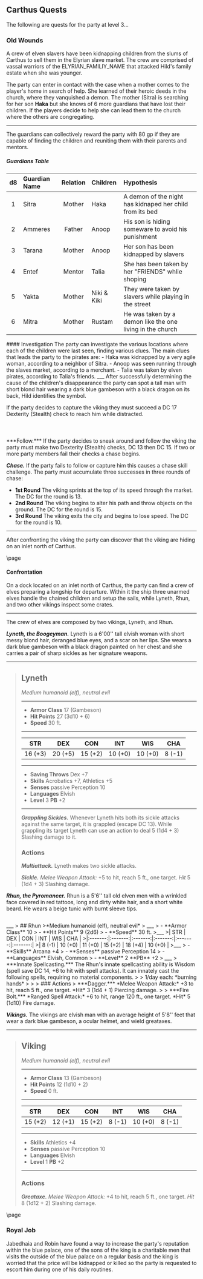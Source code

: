 ## Carthus Quests
The following are quests for the party at level 3...

### Old Wounds
A crew of elven slavers have been kidnapping children from the slums of Carthus to sell them in the Elyrian slave market. The crew are comprised of vassal warriors of the ELYRIAN_FAMILIY_NAME that attacked Hild's family estate when she was younger.

The party can enter in contact with the case when a mother comes to the player's home in search of help. She learned of their heroic deeds in the church, where they vanquished a demon. The mother (Sitra) is searching for her son **Haka** but she knows of 6 more guardians that have lost their children. If the players decide to help she can lead them to the church where the others are congregating.
___
The guardians can collectively reward the party with 80 gp if they are capable of finding the children and reuniting them with their parents and mentors.


<div class='wide'>

##### Guardians Table
|  d8 | Guardian Name | Relation | Children    | Hypothesis                                                |
|:---:|:--------------|:--------:|:------------|:----------------------------------------------------------|
|  1  | Sitra         | Mother   | Haka        | A demon of the night has kidnaped her child from its bed  |
|  2  | Ammeres       | Father   | Anoop       | His son is hiding someware to avoid his punishment        |
|  3  | Tarana        | Mother   | Anoop       | Her son has been kidnapped by slavers                     |
|  4  | Entef         | Mentor   | Talia       | She has been taken by her "FRIENDS" whlie shoping         |
|  5  | Yakta         | Mother   | Niki & Kiki | They were taken by slavers while playing in the street    |
|  6  | Mitra         | Mother   | Rustam      | He was taken by a demon like the one living in the church |

</div>

<div style='margin-top:10px'></div>
#### Investigation
The party can investigate the various locations where each of the children were last seen, finding various clues. The main clues that leads the party to the pirates are:
- Haka was kidnapped by a very agile woman, according to a neighbor of Sitra.
- Anoop was seen running through the slaves market, according to a merchant.
- Talia was taken by elven pirates, according to Talia's friends.
___
After successfully determining the cause of the children's disappearance the party can spot a tall man with short blond hair wearing a dark blue gambeson with a black dragon on its back, Hild identifies the symbol.

If the party decides to capture the viking they must succeed a DC 17 Dexterity (Stealth) check to reach him while distracted.

```
```
<div style='margin-top:40px'></div>
***Follow.***
If the party decides to sneak around and follow the viking the party must make two Dexterity (Stealth) checks, DC 13 then DC 15. If two or more party members fail their checks a chase begins.

***Chase.***
If the party fails to follow or capture him this causes a chase skill challenge. The party must accumulate three successes in three rounds of chase:
- **1st Round** The viking sprints at the top of its speed through the market. The DC for the round is 13.
- **2nd Round** The viking begins to alter his path and throw objects on the ground. The DC for the round is 15.
- **3rd Round** The viking exits the city and begins to lose speed. The DC for the round is 10. 

___
After confronting the viking the party can discover that the viking are hiding on an inlet north of Carthus.

\page

#### Confrontation
On a dock located on an inlet north of Carthus, the party can find a crew of elves preparing a longship for departure. Within it the ship three unarmed elves handle the chained children and setup the sails, while Lyneth, Rhun, and two other vikings inspect some crates.
___
The crew of elves are composed by two vikings, Lyneth, and Rhun.

***Lyneth, the Boogeyman.***
Lyneth is a 6'00'' tall elvish woman with short messy blond hair, deranged blue eyes, and a scar on her lips. She wears a dark blue gambeson with a black dragon painted on her chest and she carries a pair of sharp sickles as her signature weapons.

___
> ## Lyneth
>*Medium humanoid (elf), neutral evil*
> ___
> - **Armor Class** 17 (Gambeson)
> - **Hit Points** 27 (3d10 + 6)
> - **Speed** 30 ft.
>___
>|   STR   |   DEX   |   CON   |   INT   |   WIS   |   CHA   |
>|:-------:|:-------:|:-------:|:-------:|:-------:|:-------:|
>| 16 (+3) | 20 (+5) | 15 (+2) | 10 (+0) | 10 (+0) |  8 (-1) |
>___
> - **Saving Throws** Dex +7
> - **Skills** Acrobatics +7, Athletics +5
> - **Senses** passive Perception 10
> - **Languages** Elvish
> - **Level** 3 **PB** +2
> ___
> ***Grappling Sickles.***
> Whenever Lyneth hits both its sickle attacks against the same target, it is grappled (escape DC 13). While grappling its target Lyneth can use an action to deal 5 (1d4 + 3) Slashing damage to it.
>
>
> ### Actions
> ***Multiattack.*** Lyneth makes two sickle attacks.
>
> ***Sickle.*** *Melee Weapon Attack:* +5 to hit, reach 5 ft., one target. *Hit* 5 (1d4 + 3) Slashing damage. 
>


***Rhun, the Pyromancer.***
Rhun is a 5'6'' tall old elven men with a wrinkled face covered in red tattoos, long and dirty white hair, and a short white beard. He wears a beige tunic with burnt sleeve tips. 

```
```
<div style='margin-top:10px'></div>
___
> ## Rhun
>*Medium humanoid (elf), neutral evil*
> ___
> - **Armor Class** 10
> - **Hit Points** 9 (2d6)
> - **Speed** 30 ft.
>___
>|   STR   |   DEX   |   CON   |   INT   |   WIS   |   CHA   |
>|:-------:|:-------:|:-------:|:-------:|:-------:|:-------:|
>|  8 (-1) | 10 (+0) | 11 (+0) | 15 (+2) | 18 (+4) | 10 (+0) |
>___
> - **Skills** Arcana +4
> - **Senses** passive Perception 14
> - **Languages** Elvish, Common
> - **Level** 2 **PB** +2
> ___
> ***Innate Spellcasting.*** The Rhun's innate spellcasting ability is Wisdom (spell save DC 14, +6 to hit with spell attacks). It can innately cast the following spells, requiring no material components.
>
> 1/day each: *burning hands*
>
>
> ### Actions
> ***Dagger.*** *Melee Weapon Attack:* +3 to hit, reach 5 ft., one target. *Hit* 3 (1d4 + 1) Piercing damage. 
>
> ***Fire Bolt.*** *Ranged Spell Attack:* +6 to hit, range 120 ft., one target. *Hit* 5 (1d10) Fire damage. 


***Vikings.***
The vikings are elvish man with an average height of 5'8'' feet that wear a dark blue gambeson, a ocular helmet, and wield greataxes.

___
> ## Viking
>*Medium humanoid (elf), neutral evil*
> ___
> - **Armor Class** 13 (Gambeson)
> - **Hit Points** 12 (1d10 + 2)
> - **Speed** 0 ft.
>___
>|   STR   |   DEX   |   CON   |   INT   |   WIS   |   CHA   |
>|:-------:|:-------:|:-------:|:-------:|:-------:|:-------:|
>| 15 (+2) | 12 (+1) | 15 (+2) |  8 (-1) | 10 (+0) |  8 (-1) |
>___
> - **Skills** Athletics +4
> - **Senses** passive Perception 10
> - **Languages** Elvish
> - **Level** 1 **PB** +2
> ___
> 
>
> ### Actions
> ***Greataxe.*** *Melee Weapon Attack:* +4 to hit, reach 5 ft., one target. *Hit* 8 (1d12 + 2) Slashing damage. 
>

\page

### Royal Job
Jabedhaia and Robin have found a way to increase the party's reputation within the blue palace, one of the sons of the king is a charitable men that visits the outside of the blue palace on a regular basis and the king is worried that the price will be kidnapped or killed so the party is requested to escort him during one of his daily routines.